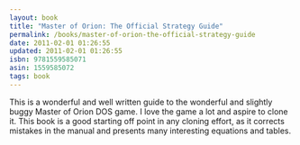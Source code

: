```yaml
---
layout: book
title: "Master of Orion: The Official Strategy Guide"
permalink: /books/master-of-orion-the-official-strategy-guide
date: 2011-02-01 01:26:55
updated: 2011-02-01 01:26:55
isbn: 9781559585071
asin: 1559585072
tags: book
---
```

This is a wonderful and well written guide to the wonderful and slightly buggy
Master of Orion DOS game. I love the game a lot and aspire to clone it. This
book is a good starting off point in any cloning effort, as it corrects
mistakes in the manual and presents many interesting equations and tables.
